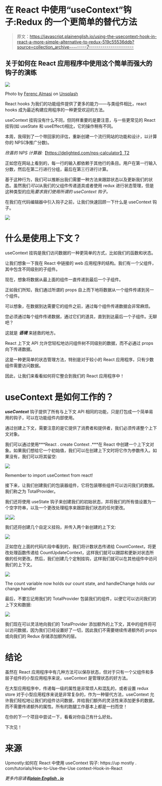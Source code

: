 # 在 React 中使用“useContext”钩子:Redux 的一个更简单的替代方法

> 原文：<https://javascript.plainenglish.io/using-the-usecontext-hook-in-react-a-more-simple-alternative-to-redux-519c55536ddb?source=collection_archive---------7----------------------->

## 关于如何在 React 应用程序中使用这个简单而强大的钩子的演练

![](img/3df2f4015d164862fe6dbcb7f84cffa3.png)

Photo by [Ferenc Almasi](https://unsplash.com/@flowforfrank?utm_source=medium&utm_medium=referral) on [Unsplash](https://unsplash.com?utm_source=medium&utm_medium=referral)

React hooks 为我们的功能组件提供了更多的能力——与类组件相比，react hooks 成为最近构建应用程序的一种更受欢迎的方法。

useContext 挂钩没有什么不同，但同样重要的是要注意，与一些更常见的 React 挂钩(如 useState 和 useEffect)相比，它的操作稍有不同。

本周，我得到了一个带回家的评估，重新创建一个流行网站的功能和设计，以计算你的 NPS(净推广分数)。

*欣喜的 NPS 计算器:*【https://delighted.com/nps-calculator】T2

正如您在网站上看到的，每一行的输入都依赖于其他行的条目。用户在第一行输入分数，然后在第二行进行分组，最后在第三行进行计算。

基于这种行为，我们可以推断出我们需要一种方法来跟踪状态以及更新我们的状态。虽然我们*可以*从我们的父组件传递道具或者使用 redux 进行状态管理，但是这种类型的应用*要求我们使用所谓的 useContext 钩子。*

在我们在代码编辑器中引入钩子之前，让我们快速回顾一下什么是 useContext 钩子。

![](img/5b97ed505ff32e73b46a98a9cf3ee2a2.png)

# 什么是使用上下文？

useContext 挂钩是我们访问数据的一种更简单的方式，比如我们的函数和状态。

让我们想象一下我在 React 中链接的 web 应用程序的结构。我们有一个父组件，其中包含不同级别的子组件。

现在，想象将数据从最上面的组件一直传递到最后一个子组件。

正如我们所知，我们通过所谓的 props 自上而下地将数据从一个组件传递到另一个组件。

可以想象，在数据到达需要它的组件之前，通过每个组件传递数据会非常麻烦。

您必须通过每个组件传递数据，通过它们的道具，直到到达最后一个子组件。无聊吧？

这就是 ***语境*** 来拯救的地方。

React 上下文 API 允许您轻松地访问组件树不同级别的数据，而不必通过 props 向下传递数据。

这是一种更简单的状态管理方法，特别是对于较小的 React 应用程序，只有少数组件需要访问数据。

因此，让我们来看看如何将它整合到我们的 React 应用程序中！

# useContext 是如何工作的？

***useContext*** 钩子提供了所有与上下文 API 相同的功能，只是打包成一个简单易用的钩子，可以在功能组件内部使用。

通过创建上下文，需要注意的是它提供了消费者和提供者，我们必须传递整个上下文对象。

我们可以通过使用***React . create Context .***在 React 中创建一个上下文对象。如果我们想给它一个初始值，我们可以在创建上下文时将它作为参数传入。如果没有，我们可以将其留空:

![](img/d90518d806089bad2c8e520c9e70db9f.png)

Remember to import useContext from react!

接下来，让我们创建我们的包装器组件，它将包装哪些组件可以访问我们的数据。我们称之为 TotalProvider。

我们还将使用 useState 钩子来创建我们的初始状态，并将我们的所有值设置为一个空字符串，以及一个更改处理程序来跟踪我们状态的任何更改。

![](img/cb1cbada1e68adb270a728d496345ab2.png)![](img/9d6a8562980b491b712d3240be07da03.png)

我们还将创建几个自定义挂钩，并传入两个新创建的上下文:

![](img/f77acf97c45579ed19b6f47d52dddd0e.png)

正如您在上面的代码片段中看到的，我们将计数状态传递给 CountContext，将更改处理函数传递给 CountUpdateContext，这样我们就可以跟踪和更新对状态所做的任何更改。然后，我们创建几个定制挂钩，这样我们就可以在其他组件中访问我们的上下文。

![](img/09595446c4a7b0bc9323d9a8c7764576.png)

The count variable now holds our count state, and handleChange holds our change handler

最后，不要忘记用我们的 TotalProvider 包装我们的组件，以便它可以访问我们的上下文和数据:

![](img/641aca31cb433d4b4d78ea65ad4074e1.png)

我们现在可以灵活地向我们的 TotalProvider 添加额外的上下文，其中的组件将可以访问数据，因为我们已经设置好了一切，因此我们不需要继续传递额外的 props 或向我们的 Redux 存储添加额外的层。

# 结论

虽然在 React 应用程序中有几种方法可以保存状态，但对于只有一个父组件和多层子组件的小型应用程序来说，useContext 是管理状态的好方法。

在大型应用程序中，传递每一级的属性是非常烦人和混乱的，或者设置 redux store 对于小型应用程序来说是非常复杂的，作为一种替代方法，useContext 允许我们轻松地让我们的组件访问数据，并给我们额外的灵活性来添加更多的数据，而不需要传递额外的属性。所有的跑腿工作基本上都是一扫而空！

在你的下一个项目中尝试一下，看看对你自己有什么好处。

下次见！

# 来源

Upmostly:如何在 React 中使用 useContext 钩子:
https://up mostly . com/tutorials/How-to-Use-the-Use context-Hook-in-React

*更多内容请看*[***plain English . io***](http://plainenglish.io/)